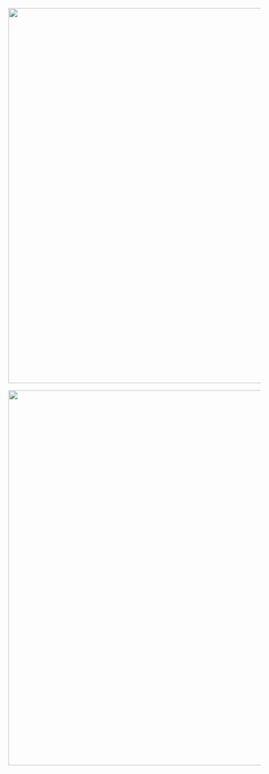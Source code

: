 <p align="center">
  <img src="https://www.gifcen.com/wp-content/uploads/2021/06/regular-show-gif-11.gif" width="750px" />
</p>
<p align="center">
  <img src="https://grepper.jubot.site/profile?id=98467&tes=true" width="750px" />
</p>
